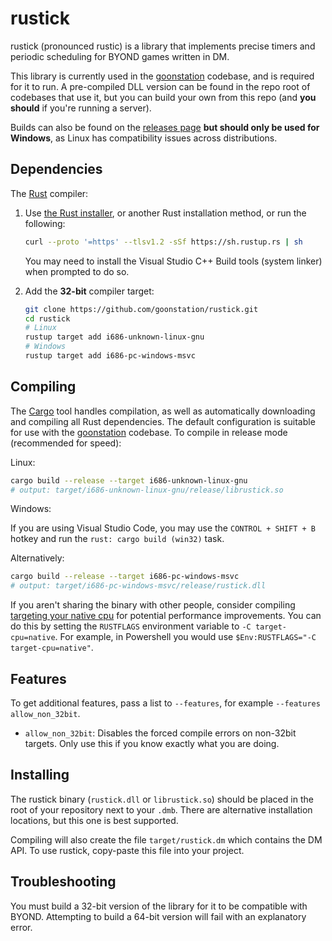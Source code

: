 # rustick

rustick (pronounced rustic) is a library that implements precise timers
and periodic scheduling for BYOND games written in DM.

This library is currently used in the [goonstation] codebase, and is required for
it to run. A pre-compiled DLL version can be found in the repo root of codebases that use it,
but you can build your own from this repo (and __you should__ if you're running a server).

Builds can also be found on the [releases page] **but should only be used for Windows**,
as Linux has compatibility issues across distributions.

## Dependencies

The [Rust] compiler:

1. Use [the Rust installer](https://rustup.rs/), or another Rust installation method,
   or run the following:

    ```sh
    curl --proto '=https' --tlsv1.2 -sSf https://sh.rustup.rs | sh
    ```

    You may need to install the Visual Studio C++ Build tools (system linker) when prompted to do so.

2. Add the **32-bit** compiler target:

    ```sh
    git clone https://github.com/goonstation/rustick.git
    cd rustick
    # Linux
    rustup target add i686-unknown-linux-gnu
    # Windows
    rustup target add i686-pc-windows-msvc
    ```

## Compiling

The [Cargo] tool handles compilation, as well as automatically downloading and
compiling all Rust dependencies. The default configuration is suitable for
use with the [goonstation] codebase. To compile in release mode (recommended for
speed):

Linux:
```sh
cargo build --release --target i686-unknown-linux-gnu
# output: target/i686-unknown-linux-gnu/release/librustick.so
```

Windows:

If you are using Visual Studio Code, you may use the `CONTROL + SHIFT + B` hotkey and run the `rust: cargo build (win32)` task.

Alternatively:
```sh
cargo build --release --target i686-pc-windows-msvc
# output: target/i686-pc-windows-msvc/release/rustick.dll
```

If you aren't sharing the binary with other people, consider compiling [targeting your native cpu](https://rust-lang.github.io/packed_simd/perf-guide/target-feature/rustflags.html#target-cpu) for potential performance improvements. You can do this by setting the `RUSTFLAGS` environment variable to `-C target-cpu=native`. For example, in Powershell you would use `$Env:RUSTFLAGS="-C target-cpu=native"`.

## Features

To get additional features, pass a list to `--features`, for example `--features allow_non_32bit`.

* `allow_non_32bit`: Disables the forced compile errors on non-32bit targets. Only use this if you know exactly what you are doing.

## Installing

The rustick binary (`rustick.dll` or `librustick.so`) should be placed in the root
of your repository next to your `.dmb`. There are alternative installation
locations, but this one is best supported.

Compiling will also create the file `target/rustick.dm` which contains the DM API.
To use rustick, copy-paste this file into your project.

## Troubleshooting

You must build a 32-bit version of the library for it to be compatible with
BYOND. Attempting to build a 64-bit version will fail with an explanatory error.

[goonstation]: https://github.com/goonstation/goonstation
[Rust]: https://rust-lang.org
[Cargo]: https://doc.rust-lang.org/cargo/
[rustup]: https://rustup.rs/
[releases page]: https://github.com/goonstation/rustick/releases
[msvc]: https://visualstudio.microsoft.com/visual-cpp-build-tools/
